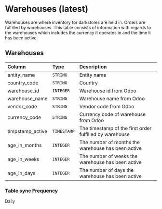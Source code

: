 # Warehouses (latest)

Warehouses are where inventory for darkstores are held in. Orders are fulfilled by warehouses. This table consists of information with regards to the warehouses which includes the currency it operates in and the time it has been active.

## Warehouses

| Column             | Type            | Description                                                                               |
| :----------------- | :-------------- | :---------------------------------------------------------------------------------------- |
| entity_name | `STRING` | Entity name |
| country_code | `STRING` | Country |
| warehouse_id | `INTEGER` | Warehouse id from Odoo |
| warehouse_name | `STRING` | Warehouse name from Odoo |
| vendor_code | `STRING` | Vendor code from Odoo |
| currency_code | `STRING` | Currency code of warehouse from Odoo |
| timpstamp_active | `TIMESTAMP` | The timestamp of the first order fulfilled by warehouse |
| age_in_months | `INTEGER` | The number of months the warehouse has been active |
| age_in_weeks | `INTEGER` | The number of weeks the warehouse has been active |
| age_in_days | `INTEGER` | The number of days the warehouse has been active |

### Table sync Frequency

Daily
